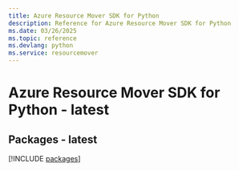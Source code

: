 ```yaml
---
title: Azure Resource Mover SDK for Python
description: Reference for Azure Resource Mover SDK for Python
ms.date: 03/26/2025
ms.topic: reference
ms.devlang: python
ms.service: resourcemover
---
```

# Azure Resource Mover SDK for Python - latest
## Packages - latest
[!INCLUDE [packages](resource-mover-index.md)]